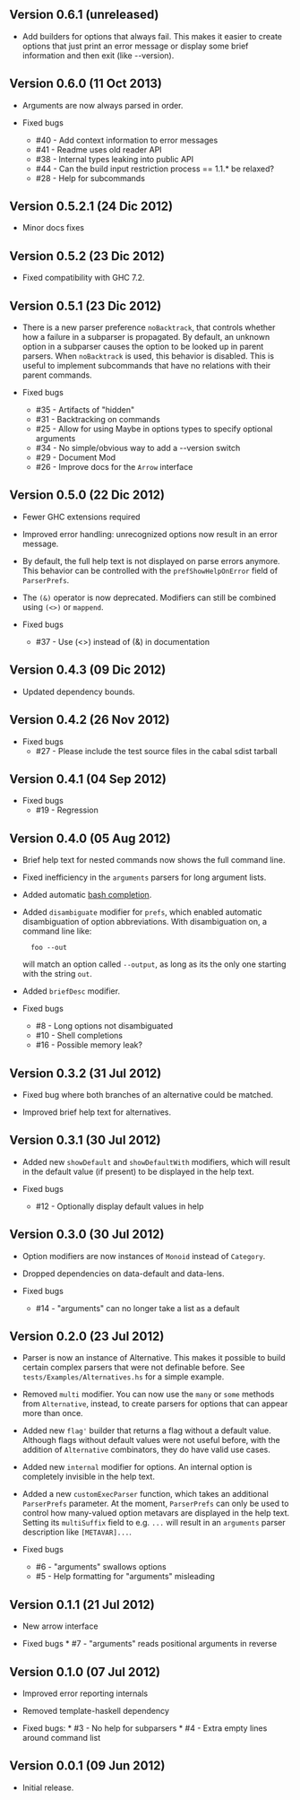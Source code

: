## Version 0.6.1 (unreleased)

- Add builders for options that always fail. This makes it easier
  to create options that just print an error message or display some
  brief information and then exit (like --version).

## Version 0.6.0 (11 Oct 2013)

- Arguments are now always parsed in order.

- Fixed bugs
    * \#40 - Add context information to error messages
    * \#41 - Readme uses old reader API
    * \#38 - Internal types leaking into public API
    * \#44 - Can the build input restriction process == 1.1.* be relaxed?
    * \#28 - Help for subcommands

## Version 0.5.2.1 (24 Dic 2012)

- Minor docs fixes

## Version 0.5.2 (23 Dic 2012)

- Fixed compatibility with GHC 7.2.

## Version 0.5.1 (23 Dic 2012)

- There is a new parser preference `noBacktrack`, that controls whether how a
  failure in a subparser is propagated. By default, an unknown option in a
  subparser causes the option to be looked up in parent parsers. When
  `noBacktrack` is used, this behavior is disabled. This is useful to implement
  subcommands that have no relations with their parent commands.

- Fixed bugs
    * \#35 - Artifacts of "hidden"
    * \#31 - Backtracking on commands
    * \#25 - Allow for using Maybe in options types to specify optional arguments
    * \#34 - No simple/obvious way to add a --version switch
    * \#29 - Document Mod
    * \#26 - Improve docs for the `Arrow` interface

## Version 0.5.0 (22 Dic 2012)

- Fewer GHC extensions required

- Improved error handling: unrecognized options now result in an error message.

- By default, the full help text is not displayed on parse errors anymore.
  This behavior can be controlled with the `prefShowHelpOnError` field of
  `ParserPrefs`.

- The `(&)` operator is now deprecated. Modifiers can still be combined using
  `(<>)` or `mappend`.

- Fixed bugs
    * \#37 - Use (\<\>) instead of (&) in documentation

## Version 0.4.3 (09 Dic 2012)

- Updated dependency bounds.

## Version 0.4.2 (26 Nov 2012)

- Fixed bugs
    * \#27 - Please include the test source files in the cabal sdist tarball

## Version 0.4.1 (04 Sep 2012)

- Fixed bugs
    * \#19 - Regression

## Version 0.4.0 (05 Aug 2012)

- Brief help text for nested commands now shows the full command line.

- Fixed inefficiency in the `arguments` parsers for long argument lists.

- Added automatic [bash
completion](https://github.com/pcapriotti/optparse-applicative/wiki/Bash-Completion).

- Added `disambiguate` modifier for `prefs`, which enabled automatic
disambiguation of option abbreviations. With disambiguation on, a command line
like:

        foo --out

  will match an option called `--output`, as long as its the only one starting
  with the string `out`.

- Added `briefDesc` modifier.

- Fixed bugs
    * \#8 - Long options not disambiguated
    * \#10 - Shell completions
    * \#16 - Possible memory leak?

## Version 0.3.2 (31 Jul 2012)

- Fixed bug where both branches of an alternative could be matched.

- Improved brief help text for alternatives.

## Version 0.3.1 (30 Jul 2012)

- Added new `showDefault` and `showDefaultWith` modifiers, which will result in
the default value (if present) to be displayed in the help text.

- Fixed bugs
    * \#12 - Optionally display default values in help

## Version 0.3.0 (30 Jul 2012)

- Option modifiers are now instances of `Monoid` instead of `Category`.

- Dropped dependencies on data-default and data-lens.

- Fixed bugs
    * \#14 - "arguments" can no longer take a list as a default

## Version 0.2.0 (23 Jul 2012)

- Parser is now an instance of Alternative. This makes it possible to build
certain complex parsers that were not definable before. See
`tests/Examples/Alternatives.hs` for a simple example.

- Removed `multi` modifier. You can now use the `many` or `some` methods from
`Alternative`, instead, to create parsers for options that can appear more than
once.

- Added new `flag'` builder that returns a flag without a default value.
Although flags without default values were not useful before, with the addition
of `Alternative` combinators, they do have valid use cases.

- Added new `internal` modifier for options. An internal option is completely
invisible in the help text.

- Added a new `customExecParser` function, which takes an additional
`ParserPrefs` parameter. At the moment, `ParserPrefs` can only be used to
control how many-valued option metavars are displayed in the help text. Setting
its `multiSuffix` field to e.g. `...` will result in an `arguments` parser
description like `[METAVAR]...`.

- Fixed bugs
    * \#6 - "arguments" swallows options
    * \#5 - Help formatting for "arguments" misleading

## Version 0.1.1 (21 Jul 2012)

- New arrow interface

- Fixed bugs
      * \#7 - "arguments" reads positional arguments in reverse

## Version 0.1.0 (07 Jul 2012)

- Improved error reporting internals

- Removed template-haskell dependency

- Fixed bugs:
      * \#3 - No help for subparsers
      * \#4 - Extra empty lines around command list

## Version 0.0.1 (09 Jun 2012)

- Initial release.
